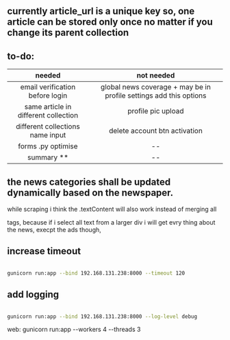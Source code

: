 ## currently article_url is a unique key so, one article can be stored only once no matter if you change its parent collection

## to-do:

|                needed                |                             not needed                             |
| :----------------------------------: | :----------------------------------------------------------------: |
|   email verification before login    | global news coverage + may be in profile settings add this options |
| same article in different collection |                         profile pic upload                         |
|   different collections name input   |                   delete account btn activation                    |
|          forms .py optimise          |                                 --                                 |
|             summary \*\*             |                                 --                                 |

## the news categories shall be updated dynamically based on the newspaper.

while scraping i think the .textContent will also work instead of merging all <p> tags,
because if i select all text from a larger div i will get evry thing about the news,
execpt the ads though,

## increase timeout

```bash

gunicorn run:app --bind 192.168.131.238:8000 --timeout 120

```

## add logging

```bash

gunicorn run:app --bind 192.168.131.238:8000 --log-level debug

```

web: gunicorn run:app --workers 4 --threads 3
